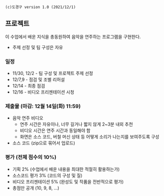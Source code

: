 ```
(c)도경구 version 1.0 (2021/12/1)
```

## 프로젝트

이 수업에서 배운 지식을 총동원하여 음악을 연주하는 프로그램을 구현한다.  

- 주제 선정 및 팀 구성은 자유

### 일정
- 11/30, 12/2 - 팀 구성 및 프로젝트 주제 선정
- 12/7,9 - 점검 및 조별 리허설
- 12/14 - 최종 점검
- 12/16 - 비디오 프리젠테이션 시청

### 제출물 (마감: 12월 14일(화) 11:59)
- 음악 연주 비디오
  - 연주 시간은 자유이나, 너무 길거나 짧지 않게 2\~3분 내외 추천
  - 비디오 시간은 연주 시간과 동일해야 함
  - 화면은 소스 코드, 버철 머신 상태 등 어떻게 소리가 나는지를 보여주도록 구성 
- 소스 코드 (zip으로 묶어서 업로드)

### 평가 (전체 점수의 10%)
- 기획 2% (수업에서 배운 내용을 최대한 적절히 활용하는가)
- 소스코드 평가 3% (코드의 구성 및 질)
- 비디오 프리젠테이션 5% (완성도 및 작품을 전반적으로 평가)
- 총점만 공개 (10, 9, 8, ...)










